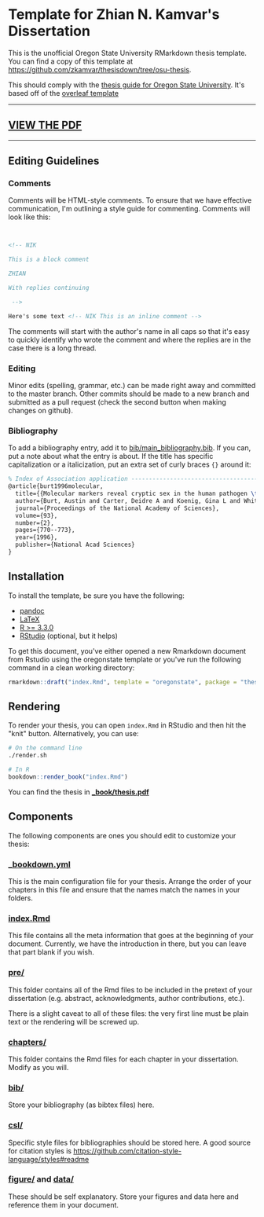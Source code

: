 # Template for Zhian N. Kamvar's Dissertation

This is the unofficial Oregon State University RMarkdown thesis template. You 
can find a copy of this template at https://github.com/zkamvar/thesisdown/tree/osu-thesis.

This should comply with the [thesis guide for Oregon State University][4]. It's
based off of the [overleaf template][5]

----

## [VIEW THE PDF](_book/thesis.pdf)

----

## Editing Guidelines

### Comments

Comments will be HTML-style comments. To ensure that we have effective
communication, I'm outlining a style guide for commenting. Comments will look
like this:

```html


<!-- NIK

This is a block comment

ZHIAN

With replies continuing

 -->

Here's some text <!-- NIK This is an inline comment -->

```

The comments will start with the author's name in all caps so that it's easy to 
quickly identify who wrote the comment and where the replies are in the case
there is a long thread.

### Editing

Minor edits (spelling, grammar, etc.) can be made right away and committed to
the master branch. Other commits should be made to a new branch and submitted as
a pull request (check the second button when making changes on github). 

### Bibliography

To add a bibliography entry, add it to
[bib/main_bibliography.bib](bib/main_bibliography.bib). If you can, put a note
about what the entry is about. If the title has specific capitalization or a
italicization, put an extra set of curly braces `{}` around it:

```latex
% Index of Association application ---------------------------------------------
@article{burt1996molecular,
  title={{Molecular markers reveal cryptic sex in the human pathogen \textit{Coccidioides immitis}}},
  author={Burt, Austin and Carter, Deidre A and Koenig, Gina L and White, Thomas J and Taylor, John W},
  journal={Proceedings of the National Academy of Sciences},
  volume={93},
  number={2},
  pages={770--773},
  year={1996},
  publisher={National Acad Sciences}
}
```

## Installation

To install the template, be sure you have the following:

 - [pandoc][0]
 - [LaTeX][1]
 - [R >= 3.3.0][2]
 - [RStudio][3] (optional, but it helps)

To get this document, you've either opened a new Rmarkdown document from Rstudio
using the oregonstate template or you've run the following command in a clean
working directory:

```r
rmarkdown::draft("index.Rmd", template = "oregonstate", package = "thesisdown")
```

## Rendering

To render your thesis, you can open `index.Rmd` in RStudio and then hit the
"knit" button. Alternatively, you can use:


```sh
# On the command line
./render.sh
```

```r
# In R
bookdown::render_book("index.Rmd")
```

You can find the thesis in [**_book/thesis.pdf**](_book/thesis.pdf)

## Components

The following components are ones you should edit to customize your thesis:

### [_bookdown.yml](_bookdown.yml)

This is the main configuration file for your thesis. Arrange the order of your
chapters in this file and ensure that the names match the names in your folders.

### [index.Rmd](index.Rmd)

This file contains all the meta information that goes at the beginning of your
document. Currently, we have the introduction in there, but you can leave that
part blank if you wish. 

### [pre/](pre/)

This folder contains all of the Rmd files to be included in the pretext of your
dissertation (e.g. abstract, acknowledgments, author contributions, etc.).

There is a slight caveat to all of these files: the very first line must be 
plain text or the rendering will be screwed up.

### [chapters/](chapters/)

This folder contains the Rmd files for each chapter in your dissertation. Modify
as you will.

### [bib/](bib/)

Store your bibliography (as bibtex files) here.

### [csl/](csl/)

Specific style files for bibliographies should be stored here. A good source for
citation styles is https://github.com/citation-style-language/styles#readme

### [figure/](figure/) and [data/](data/)

These should be self explanatory. Store your figures and data here and reference
them in your document. 


 [0]: http://pandoc.org/
 [1]: https://www.latex-project.org/get/
 [2]: https://r-project.org
 [3]: https://rstudio.org
 [4]: http://gradschool.oregonstate.edu/progress/thesis-guide
 [5]: https://www.overleaf.com/latex/templates/oregon-state-university-thesis-and-dissertation/wnvzcdhqshxf
